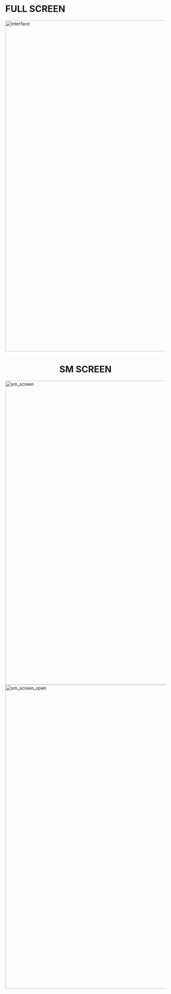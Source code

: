 <h1>FULL SCREEN</h1>
<img width="1037" alt="interface" src="https://user-images.githubusercontent.com/47697063/227019679-ca5ca62b-7c96-44b8-89ec-299a3381417f.png">
<h1 style="text-align:center">SM SCREEN</h1>
<img width="952" alt="sm_screen" src="https://user-images.githubusercontent.com/47697063/227020397-814e6a7b-fd81-416a-8031-1d733b6e180e.png">
<img width="952" alt="sm_screen_open" src="https://user-images.githubusercontent.com/47697063/227020487-f5d6d214-89ca-4153-8c1a-b81f90151bce.png">
